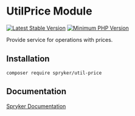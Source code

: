 # UtilPrice Module
[![Latest Stable Version](https://poser.pugx.org/spryker/util-price/v/stable.svg)](https://packagist.org/packages/spryker/util-price)
[![Minimum PHP Version](https://img.shields.io/badge/php-%3E%3D%207.4-8892BF.svg)](https://php.net/)

Provide service for operations with prices.

## Installation

```
composer require spryker/util-price
```

## Documentation

[Spryker Documentation](https://academy.spryker.com/developing_with_spryker/module_guide/modules.html)
